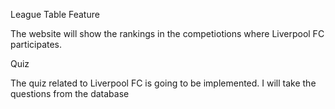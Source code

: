 League Table Feature

The website will show the rankings in the competiotions where Liverpool FC participates.

Quiz

The quiz related to Liverpool FC is going to be implemented. I will take the questions from the database  